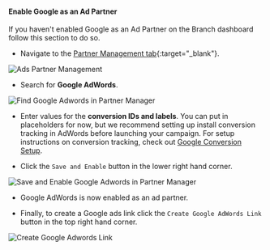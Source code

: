 #### Enable Google as an Ad Partner

If you haven't enabled Google as an Ad Partner on the Branch dashboard follow this section to do so.

- Navigate to the [Partner Management tab](https://dashboard.branch.io/ads/partner-management){:target="\_blank"}.

![Ads Partner Management](/_assets/img/ingredients/deep-linked-ads/enable-google-ad-partner/ads-partner-management.png)

- Search for **Google AdWords**.

![Find Google Adwords in Partner Manager](/_assets/img/ingredients/deep-linked-ads/enable-google-ad-partner/find-google-partner.png)

- Enter values for the **conversion IDs and labels**. You can put in placeholders for now, but we recommend setting up install conversion tracking in AdWords before launching your campaign. For setup instructions on conversion tracking, check out [Google Conversion Setup](/deep-linked-ads/google-conversions/).

- Click the `Save and Enable` button in the lower right hand corner.

![Save and Enable Google Adwords in Partner Manager](/_assets/img/ingredients/deep-linked-ads/enable-google-ad-partner/save-and-enable-google.png)

- Google AdWords is now enabled as an ad partner.

- Finally, to create a Google ads link click the `Create Google AdWords Link` button in the top right hand corner.

![Create Google Adwords Link](/_assets/img/ingredients/deep-linked-ads/enable-google-ad-partner/create-google-link.png)
